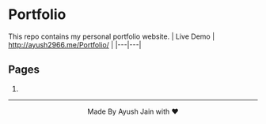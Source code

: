 # Portfolio
This repo contains my personal portfolio website.
| Live Demo | http://ayush2966.me/Portfolio/ |
|---|---|
## Pages
1. 
<hr>
<p align="center">
  Made By Ayush Jain with ❤️
  </p>
